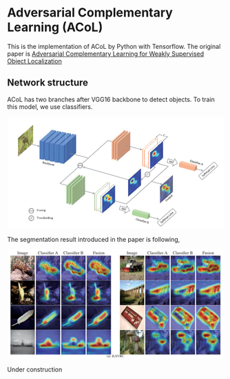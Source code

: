 # Adversarial Complementary Learning (ACoL)

This is the implementation of ACoL by Python with Tensorflow. The original paper is [Adversarial Complementary Learning for Weakly Supervised Object Localization](http://openaccess.thecvf.com/content_cvpr_2018/papers/Zhang_Adversarial_Complementary_Learning_CVPR_2018_paper.pdf)

## Network structure

ACoL has two branches after VGG16 backbone to detect objects. To train this model, we use classifiers.

![Network structure](https://github.com/Hayashi-Yudai/ML_models/blob/master/Images/ACoL_network.png)

The segmentation result introduced in the paper is following,

![Segmentation results](https://github.com/Hayashi-Yudai/ML_models/blob/master/Images/ACoL_segmentation.png)

Under construction
